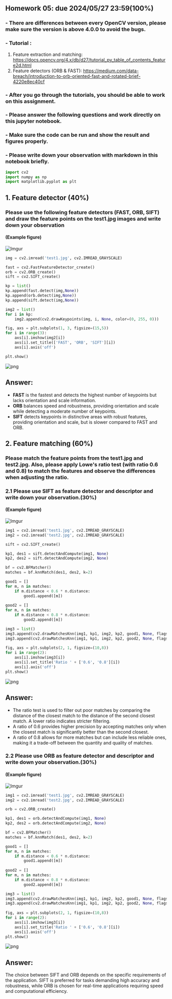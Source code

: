 ## Homework 05: due 2024/05/27 23:59(100%)

### - There are differences between every OpenCV version, please make sure the version is above 4.0.0 to avoid the bugs. 

### - Tutorial : 
1. Feature extraction and matching: https://docs.opencv.org/4.x/db/d27/tutorial_py_table_of_contents_feature2d.html
2. Feature detectors (ORB & FAST): https://medium.com/data-breach/introduction-to-orb-oriented-fast-and-rotated-brief-4220e8ec40cf 
                   
### - After you go through the tutorials, you should be able to work on this assignment.

### - Please answer the following questions and work directly on this jupyter notebook.

### - Make sure the code can be run and show the result and figures properly.

### - Please write down your observation with markdown in this notebook briefly.


```python
import cv2
import numpy as np
import matplotlib.pyplot as plt
```

## 1. Feature detector (40%)
### Please use the following feature detectors (FAST, ORB, SIFT) and draw the feature points on the __test1.jpg__ images and write down your observation
#### (Example figure)
![Imgur](https://imgur.com/5hVZ8v9.jpg)



```python
img = cv2.imread('test1.jpg', cv2.IMREAD_GRAYSCALE)

fast = cv2.FastFeatureDetector_create()
orb = cv2.ORB_create()
sift = cv2.SIFT_create()

kp = list()
kp.append(fast.detect(img,None))
kp.append(orb.detect(img,None))
kp.append(sift.detect(img,None))

img2 = list()
for i in kp:
    img2.append(cv2.drawKeypoints(img, i, None, color=(0, 255, 0)))

fig, axs = plt.subplots(1, 3, figsize=(15,5))
for i in range(3):
    axs[i].imshow(img2[i])
    axs[i].set_title(['FAST', 'ORB', 'SIFT'][i])
    axs[i].axis('off')

plt.show()
```


    
![png](images/output_3_0.png)
    


## Answer:
- **FAST** is the fastest and detects the highest number of keypoints but lacks orientation and scale information.
- **ORB** balances speed and robustness, providing orientation and scale while detecting a moderate number of keypoints.
- **SIFT** detects keypoints in distinctive areas with robust features, providing orientation and scale, but is slower compared to FAST and ORB.

## 2. Feature matching (60%)
### Please match the feature points from the __test1.jpg__ and __test2.jpg__. Also, please apply Lowe's ratio test (with ratio 0.6 and 0.8) to match the features and observe the differences when adjusting the ratio.
### 2.1 Please use __SIFT__ as feature detector and descriptor and write down your observation.(30%) 
#### (Example figure)
![Imgur](https://imgur.com/zspvzKG.jpg)



```python
img1 = cv2.imread('test1.jpg', cv2.IMREAD_GRAYSCALE)
img2 = cv2.imread('test2.jpg', cv2.IMREAD_GRAYSCALE)

sift = cv2.SIFT_create()

kp1, des1 = sift.detectAndCompute(img1, None)
kp2, des2 = sift.detectAndCompute(img2, None)

bf = cv2.BFMatcher()
matches = bf.knnMatch(des1, des2, k=2)

good1 = []
for m, n in matches:
    if m.distance < 0.6 * n.distance:
        good1.append([m])
        
good2 = []
for m, n in matches:
    if m.distance < 0.8 * n.distance:
        good2.append([m])

img3 = list()
img3.append(cv2.drawMatchesKnn(img1, kp1, img2, kp2, good1, None, flags=cv2.DrawMatchesFlags_NOT_DRAW_SINGLE_POINTS))
img3.append(cv2.drawMatchesKnn(img1, kp1, img2, kp2, good2, None, flags=cv2.DrawMatchesFlags_NOT_DRAW_SINGLE_POINTS))
 
fig, axs = plt.subplots(2, 1, figsize=(10,8))
for i in range(2):
    axs[i].imshow(img3[i])
    axs[i].set_title('Ratio ' + ['0.6', '0.8'][i])
    axs[i].axis('off')
plt.show()
```


    
![png](images/output_6_0.png)
    


## Answer:
- The ratio test is used to filter out poor matches by comparing the distance of the closest match to the distance of the second closest match. A lower ratio indicates stricter filtering.
- A ratio of 0.6 provides higher precision by accepting matches only when the closest match is significantly better than the second closest.
- A ratio of 0.8 allows for more matches but can include less reliable ones, making it a trade-off between the quantity and quality of matches.

### 2.2 Please use __ORB__ as feature detector and descriptor and write down your observation.(30%) 
#### (Example figure)
![Imgur](https://imgur.com/3ZtQii2.jpg)


```python
img1 = cv2.imread('test1.jpg', cv2.IMREAD_GRAYSCALE)
img2 = cv2.imread('test2.jpg', cv2.IMREAD_GRAYSCALE)

orb = cv2.ORB_create()

kp1, des1 = orb.detectAndCompute(img1, None)
kp2, des2 = orb.detectAndCompute(img2, None)

bf = cv2.BFMatcher()
matches = bf.knnMatch(des1, des2, k=2)

good1 = []
for m, n in matches:
    if m.distance < 0.6 * n.distance:
        good1.append([m])
        
good2 = []
for m, n in matches:
    if m.distance < 0.8 * n.distance:
        good2.append([m])

img3 = list()
img3.append(cv2.drawMatchesKnn(img1, kp1, img2, kp2, good1, None, flags=cv2.DrawMatchesFlags_NOT_DRAW_SINGLE_POINTS))
img3.append(cv2.drawMatchesKnn(img1, kp1, img2, kp2, good2, None, flags=cv2.DrawMatchesFlags_NOT_DRAW_SINGLE_POINTS))
 
fig, axs = plt.subplots(2, 1, figsize=(10,8))
for i in range(2):
    axs[i].imshow(img3[i])
    axs[i].set_title('Ratio ' + ['0.6', '0.8'][i])
    axs[i].axis('off')
plt.show()
```


    
![png](images/output_9_0.png)
    


## Answer:
The choice between SIFT and ORB depends on the specific requirements of the application. SIFT is preferred for tasks demanding high accuracy and robustness, while ORB is chosen for real-time applications requiring speed and computational efficiency.

